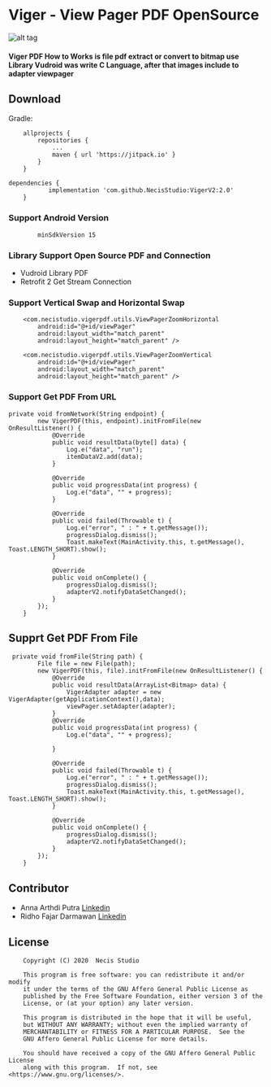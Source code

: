 # Viger - View Pager PDF OpenSource
![alt tag](https://camo.githubusercontent.com/0ad3a71058a9c743494a613898d9469798996e36/68747470733a2f2f6165726f7969642e66696c65732e776f726470726573732e636f6d2f323031372f30312f73637265656e73686f745f313438353835353937362e706e67)
#### Viger PDF How to Works is file pdf extract or convert to bitmap use Library Vudroid was write C Language, after that images include to adapter viewpager
## Download
Gradle:
```
	allprojects {
		repositories {
			...
			maven { url 'https://jitpack.io' }
		}
	}
```
```
dependencies {
	       implementation 'com.github.NecisStudio:VigerV2:2.0'
	}

```

### Support Android Version
```
        minSdkVersion 15
```
### Library Support Open Source PDF and Connection 
- Vudroid Library PDF
- Retrofit 2 Get Stream Connection
### Support Vertical Swap and Horizontal Swap
```
    <com.necistudio.vigerpdf.utils.ViewPagerZoomHorizontal
        android:id="@+id/viewPager"
        android:layout_width="match_parent"
        android:layout_height="match_parent" />

    <com.necistudio.vigerpdf.utils.ViewPagerZoomVertical
        android:id="@+id/viewPager"
        android:layout_width="match_parent"
        android:layout_height="match_parent" />

```
### Support Get PDF From URL
```
private void fromNetwork(String endpoint) {
        new VigerPDF(this, endpoint).initFromFile(new OnResultListener() {
            @Override
            public void resultData(byte[] data) {
                Log.e("data", "run");
                itemDataV2.add(data);
            }

            @Override
            public void progressData(int progress) {
                Log.e("data", "" + progress);
            }

            @Override
            public void failed(Throwable t) {
                Log.e("error", " : " + t.getMessage());
                progressDialog.dismiss();
                Toast.makeText(MainActivity.this, t.getMessage(), Toast.LENGTH_SHORT).show();
            }

            @Override
            public void onComplete() {
                progressDialog.dismiss();
                adapterV2.notifyDataSetChanged();
            }
        });
    }
```

## Supprt Get PDF From File
```
 private void fromFile(String path) {
        File file = new File(path);
        new VigerPDF(this, file).initFromFile(new OnResultListener() {
            @Override
            public void resultData(ArrayList<Bitmap> data) {
                VigerAdapter adapter = new VigerAdapter(getApplicationContext(),data);
                viewPager.setAdapter(adapter);
            }
            @Override
            public void progressData(int progress) {
                Log.e("data", "" + progress);

            }

            @Override
            public void failed(Throwable t) {
                Log.e("error", " : " + t.getMessage());
                progressDialog.dismiss();
                Toast.makeText(MainActivity.this, t.getMessage(), Toast.LENGTH_SHORT).show();
            }

            @Override
            public void onComplete() {
                progressDialog.dismiss();
                adapterV2.notifyDataSetChanged();
            }
        });
    }
```
## Contributor
* Anna Arthdi Putra [Linkedin](https://id.linkedin.com/in/anna-arthdi-putra-2b339436)
* Ridho Fajar Darmawan [Linkedin](https://id.linkedin.com/in/ridho-fajar-darmawan-54913b155)

## License
```
    Copyright (C) 2020  Necis Studio

    This program is free software: you can redistribute it and/or modify
    it under the terms of the GNU Affero General Public License as
    published by the Free Software Foundation, either version 3 of the
    License, or (at your option) any later version.

    This program is distributed in the hope that it will be useful,
    but WITHOUT ANY WARRANTY; without even the implied warranty of
    MERCHANTABILITY or FITNESS FOR A PARTICULAR PURPOSE.  See the
    GNU Affero General Public License for more details.

    You should have received a copy of the GNU Affero General Public License
    along with this program.  If not, see <https://www.gnu.org/licenses/>.
```